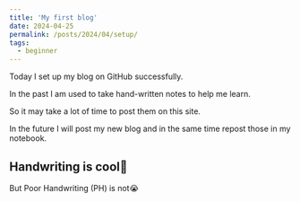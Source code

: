 ```yaml
---
title: 'My first blog'
date: 2024-04-25
permalink: /posts/2024/04/setup/
tags:
  - beginner
---
```


Today I set up my blog on GitHub successfully.

In the past I am used to take hand-written notes
to help me learn. 

So it may
take a lot of time to post them on this
site. 

In the future I will post my new blog
and in the same time repost those in my notebook.

Handwriting is cool🤗
---

But Poor Handwriting (PH) is not😭